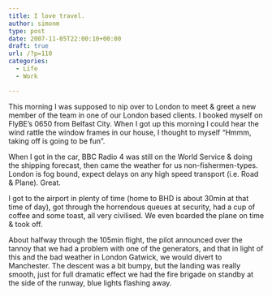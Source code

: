 ```yaml
---
title: I love travel.
author: simonm
type: post
date: 2007-11-05T22:00:10+00:00
draft: true
url: /?p=110
categories:
  - Life
  - Work

---
```

This morning I was supposed to nip over to London to meet & greet a new member of the team in one of our London based clients. I booked myself on FlyBE&#8217;s 0650 from Belfast City. When I got up this morning I could hear the wind rattle the window frames in our house, I thought to myself &#8220;Hmmm, taking off is going to be fun&#8221;.

When I got in the car, BBC Radio 4 was still on the World Service & doing the shipping forecast, then came the weather for us non-fishermen-types. London is fog bound, expect delays on any high speed transport (i.e. Road & Plane). Great.

I got to the airport in plenty of time (home to BHD is about 30min at that time of day), got through the horrendous queues at security, had a cup of coffee and some toast, all very civilised. We even boarded the plane on time & took off.

About halfway through the 105min flight, the pilot announced over the tannoy that we had a problem with one of the generators, and that in light of this and the bad weather in London Gatwick, we would divert to Manchester. The descent was a bit bumpy, but the landing was really smooth, just for full dramatic effect we had the fire brigade on standby at the side of the runway, blue lights flashing away.